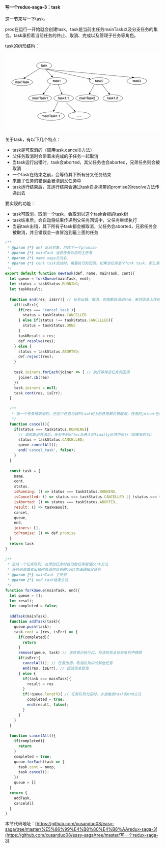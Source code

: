 #### 写一个redux-saga-3：task

这一节来写一下task。

proc在运行一开始就会创建task，task是当前主任务mainTask以及分支任务的集合。task承担着当前任务的终止、取消、完成以及管理子任务等角色。

task的树形结构：

![task的结构](./img/task结构.png)

关于task，有以下几个特点：
- task是可取消的（调用task.cancel()方法）
- 父任务取消时会带着未完成的子任务一起取消
- 当task运行出错时，task会aborted，其父任务也会aborted，兄弟任务则会被取消
- 一个task在结束之前，会等待其下所有分叉任务结束
- 来自子任务的错误会冒泡到父任务中
- task运行结束后，其运行结果会通过task自身携带的promise的resolve方法传递出去

要实现的功能：
* task可取消。取消一个task，会取消以这个task会根的task树
* task结束后，会自动将结果传递到父任务回调中，父任务继续执行
* 当前task出错，其下所有子task都会被取消，父任务会aborted，兄弟任务会被取消，并且错误会一直冒泡到最上面的任务

```javascript
/**
 * @param {*} def 延迟对象，包装了一个promise
 * @param {*} mainTask 当前任务对应的主任务
 * @param {*} name saga方法名
 * @param {*} cont task完成时，需要执行的回调。如果该任务是个fork task，那么其cont方法会被父task重写
 */
export default function newTask(def, name, mainTask, cont){
  let queue = forkQueue(mainTask, end);
  let status = taskStatus.RUNNING;
  let taskResult;

  function end(res, isErr){ // 任务出错，取消，完成都会调用end，来将信息上传到上一层任务对象（通过task.cont方法）
    if(!isErr){
      if(res === 'cancel_task'){
        status = taskStatus.CANCELLED
      } else if(status !== taskStatus.CANCELLED){
        status = taskStatus.DONE
      }
      taskResult = res;
      def.resolve(res);
    } else {
      status = taskStatus.ABORTED;
      def.reject(res);
    }
    
    task.joiners.forEach(joiner => { // 执行等待该任务的回调
      joiner.cb(res)
    })
    task.joiners = null;
    task.cont(res, isErr);
  }

  /**
   * 当一个任务被取消时，已这个任务为根的task树上的任务都会被取消，任务的joiner也会被取消
   */
  function cancel(){
    if(status === taskStatus.RUNNING){
      // 调用取消方法后，任务中的effec会进入到finally区块中执行（如果有的话）
      status = taskStatus.CANCELLED;
      queue.cancelAll();
      end('cancel_task', false);
    }
  }

  const task = {
    name,
    cont,
    status,
    isRunning: () => status === taskStatus.RUNNING,
    isCancelled: () => status === taskStatus.CANCELLED || (status === taskStatus.RUNNING && mainTask.status === taskStatus.CANCELLED),
    isAborted: () => status === taskStatus.ABORTED,
    result: () => taskResult,
    cancel,
    queue,
    end,
    joiners: [],
    toPromise: () => def.promise
  }
  return task
}

/**
 * 生成一个任务队列，在添加任务时自动给任务赋值cont方法
 * 任务结束或者出错时会调用自身的cont方法通知父任务
 * @param {*} mainTask 主任务
 * @param {*} end task结束方法
 */
function forkQueue(mainTask, end){
  let queue = [];
  let result;
  let completed = false;

  addTask(mainTask);
  function addTask(task){
    queue.push(task);
    task.cont = (res, isErr) => {
      if(completed){
        return
      }
      remove(queue, task) // 该任务已执行过，将该任务从任务队列中移除
      if(isErr){
        cancelAll(); // 任务出错，取消队列中的其他任务
        end(res, isErr); // 错误信息冒泡
      } else {
        if(task === mainTask){
          result = res
        }
        if(!queue.length){ // 任务队列为空时，才会触发task的end方法
          completed = true;
          end(result, false);
        }
      }
    }
  }

  function cancelAll(){
    if(completed){
      return
    }
    completed = true;
    queue.forEach(task => {
      task.cont = noop;
      task.cancel();
    })
    queue = []
  }
  return {
    addTask,
    cancelAll
  }
}
```



本节代码地址：[https://github.com/xusanduo08/easy-saga/tree/master/%E5%86%99%E4%B8%80%E4%B8%AAredux-saga-3](https://github.com/xusanduo08/easy-saga/tree/master/写一个redux-saga-3)